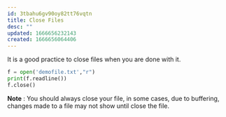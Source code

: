 ```yaml
---
id: 3tbahu6gv90oy82tt76vqtn
title: Close Files
desc: ""
updated: 1666656232143
created: 1666656064406
---
```


It is a good practice to close files when you are done with it.

```python
f = open('demofile.txt',"r")
print(f.readline())
f.close()
```

**Note** : You should always close your file, in some cases, due to buffering, changes made to a file may not show until close the file.
